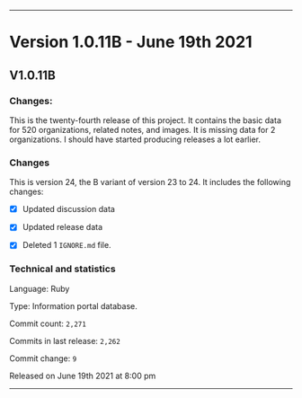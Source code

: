 ***

# Version 1.0.11B - June 19th 2021

## V1.0.11B

### Changes:

This is the twenty-fourth release of this project. It contains the basic data for 520 organizations, <!-- (fork count minus 2) !--> related notes, and images. It is missing data for 2 organizations. I should have started producing releases a lot earlier.

### Changes

This is version 24, the B variant of version 23 to 24. It includes the following changes:

- [x] Updated discussion data

- [x] Updated release data

- [x] Deleted 1 `IGNORE.md` file.

### Technical and statistics

Language: Ruby

Type: Information portal database.

Commit count: `2,271`

Commits in last release: `2,262`

Commit change: `9`

Released on June 19th 2021 at 8:00 pm

***
